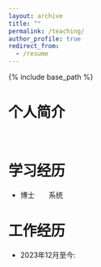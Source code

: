 ```yaml
---
layout: archive
title: ""
permalink: /teaching/
author_profile: true
redirect_from:
  - /resume
---
```


{% include base_path %}

个人简介
======
&emsp;&emsp;

学习经历
======
* 博士&emsp;&emsp;系统

工作经历
======
* 2023年12月至今: 



